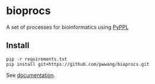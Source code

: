 # bioprocs
A set of processes for bioinformatics using [PyPPL](https://github.com/pwwang/pyppl)

## Install
```shell
pip -r requirements.txt
pip install git+https://github.com/pwwang/bioprocs.git
```

See [documentation](https://pwwang.github.io/bioprocs).
